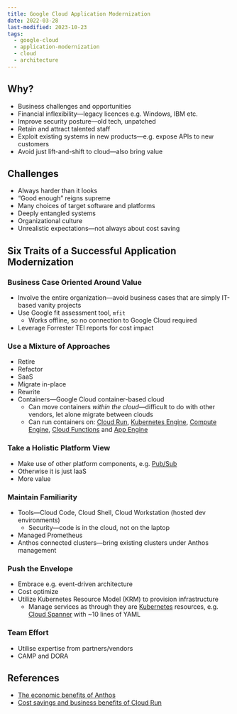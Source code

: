 ```yaml
---
title: Google Cloud Application Modernization
date: 2022-03-28
last-modified: 2023-10-23
tags:
  - google-cloud
  - application-modernization
  - cloud
  - architecture
---
```


## Why?

- Business challenges and opportunities
- Financial inflexibility—legacy licences e.g. Windows, IBM etc.
- Improve security posture—old tech, unpatched
- Retain and attract talented staff
- Exploit existing systems in new products—e.g. expose APIs to new customers
- Avoid just lift-and-shift to cloud—also bring value

## Challenges

- Always harder than it looks
- “Good enough” reigns supreme
- Many choices of target software and platforms
- Deeply entangled systems
- Organizational culture
- Unrealistic expectations—not always about cost saving

## Six Traits of a Successful Application Modernization

### Business Case Oriented Around Value

- Involve the entire organization—avoid business cases that are simply IT-based vanity projects
- Use Google fit assessment tool, `mfit`
	- Works offline, so no connection to Google Cloud required
- Leverage Forrester TEI reports for cost impact

### Use a Mixture of Approaches

- Retire
- Refactor
- SaaS
- Migrate in-place
- Rewrite
- Containers—Google Cloud container-based cloud
	- Can move containers *within the cloud*—difficult to do with other vendors, let alone migrate between clouds
	- Can run containers on: [Cloud Run](notes/Cloud%20Run.md), [Kubernetes Engine](notes/Kubernetes%20Engine%20(GKE).md), [Compute Engine](notes/Compute%20Engine.md), [Cloud Functions](notes/Cloud%20Functions.md) and [App Engine](notes/App%20Engine.md)

### Take a Holistic Platform View

- Make use of other platform components, e.g. [Pub/Sub](notes/Pub%20Sub.md)
- Otherwise it is just IaaS
- More value

### Maintain Familiarity

- Tools—Cloud Code, Cloud Shell, Cloud Workstation (hosted dev environments)
	- Security—code is in the cloud, not on the laptop
- Managed Prometheus
- Anthos connected clusters—bring existing clusters under Anthos management

### Push the Envelope

- Embrace e.g. event-driven architecture
- Cost optimize
- Utilize Kubernetes Resource Model (KRM) to provision infrastructure
	- Manage services as through they are [Kubernetes](notes/moc/Kubernetes.md) resources, e.g. [Cloud Spanner](notes/Cloud%20Spanner.md) with ~10 lines of YAML

### Team Effort

- Utilise expertise from partners/vendors
- CAMP and DORA

## References

- [The economic benefits of Anthos](https://cloud.google.com/anthos/forrester-tei-report)
- [Cost savings and business benefits of Cloud Run](https://cloud.google.com/resources/forrester-cloudrun-benefits-report)

